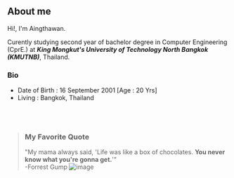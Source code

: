 ## About me

Hi!, I'm Aingthawan.

Curently studying second year of bachelor degree in Computer Engineering (CprE.)
at ***King Mongkut's University of Technology North Bangkok (KMUTNB)***, Thailand.

### Bio

- Date of Birth : 16 September 2001 [Age : 20 Yrs]
- Living : Bangkok, Thailand 

<br/><br/> 

>### My Favorite Quote
>
>"My mama always said, 'Life was like a box of chocolates. **You never know what you're gonna get.**'" \
>-Forrest Gump
>![image](https://user-images.githubusercontent.com/109336369/179339848-34b0ebc8-3dfd-493f-9be6-76ce02ba20b3.png)


